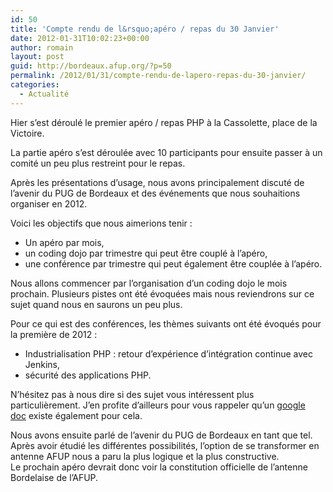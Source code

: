 ```yaml
---
id: 50
title: 'Compte rendu de l&rsquo;apéro / repas du 30 Janvier'
date: 2012-01-31T10:02:23+00:00
author: romain
layout: post
guid: http://bordeaux.afup.org/?p=50
permalink: /2012/01/31/compte-rendu-de-lapero-repas-du-30-janvier/
categories:
  - Actualité
---
```

Hier s&rsquo;est déroulé le premier apéro / repas PHP à la Cassolette, place de la Victoire.

La partie apéro s&rsquo;est déroulée avec 10 participants pour ensuite passer à un comité un peu plus restreint pour le repas.

Après les présentations d&rsquo;usage, nous avons principalement discuté de l&rsquo;avenir du PUG de Bordeaux et des événements que nous souhaitions organiser en 2012.

Voici les objectifs que nous aimerions tenir :

  * Un apéro par mois,
  * un coding dojo par trimestre qui peut être couplé à l&rsquo;apéro,
  * une conférence par trimestre qui peut également être couplée à l’apéro.

Nous allons commencer par l&rsquo;organisation d&rsquo;un coding dojo le mois prochain. Plusieurs pistes ont été évoquées mais nous reviendrons sur ce sujet quand nous en saurons un peu plus.

Pour ce qui est des conférences, les thèmes suivants ont été évoqués pour la première de 2012 :

  * Industrialisation PHP : retour d’expérience d&rsquo;intégration continue avec Jenkins,
  * sécurité des applications PHP.

N&rsquo;hésitez pas à nous dire si des sujet vous intéressent plus particulièrement. J&rsquo;en profite d&rsquo;ailleurs pour vous rappeler qu&rsquo;un [google doc](https://docs.google.com/document/d/152uQnlS3WwCiUXrP4Z7K-smkBhQwGVcEVU2UxhN_Ns8/edit "Google Doc PUG") existe également pour cela.

Nous avons ensuite parlé de l&rsquo;avenir du PUG de Bordeaux en tant que tel. Après avoir étudié les différentes possibilités, l&rsquo;option de se transformer en antenne AFUP nous a paru la plus logique et la plus constructive.  
Le prochain apéro devrait donc voir la constitution officielle de l&rsquo;antenne Bordelaise de l&rsquo;AFUP.